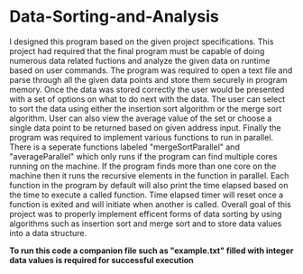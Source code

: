 # Data-Sorting-and-Analysis
I designed this program based on the given project specifications. This project had required that the final program must be capable of doing numerous data related fuctions and analyze the given data on runtime based on user commands. The program was required to open a text file and parse through all the given data points and store them securely in program memory. Once the data was stored correctly the user would be presented with a set of options on what to do next with the data. The user can select to sort the data using either the insertion sort algorithm or the merge sort algorithm. User can also view the average value of the set or choose a single data point to be returned based on given address input. Finally the program was required to implement various functions to run in parallel. There is a seperate functions labeled "mergeSortParallel" and "averageParallel" which only runs if the program can find multiple cores running on the machine. If the program finds more than one core on the machine then it runs the recursive elements in the function in parallel. Each function in the program by default will also print the time elapsed based on the time to execute a called function. Time elapsed timer will reset once a function is exited and will initiate when another is called. Overall goal of this project was to properly implement efficent forms of data sorting by using algorithms such as insertion sort and merge sort and to store data values into a data structure.

**To run this code a companion file such as "example.txt" filled with integer data values is required for successful execution**
